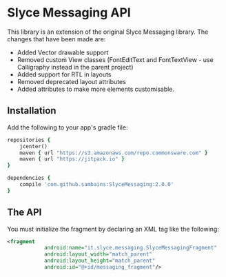 # Slyce Messaging API

This library is an extension of the original Slyce Messaging library. The changes that have been made are:

 * Added Vector drawable support
 * Removed custom View classes (FontEditText and FontTextView - use Calligraphy instead in the parent project)
 * Added support for RTL in layouts
 * Removed deprecated layout attributes
 * Added attributes to make more elements customisable.

## Installation

Add the following to your app's gradle file:

```ruby
repositories {
    jcenter()
    maven { url "https://s3.amazonaws.com/repo.commonsware.com" }
    maven { url "https://jitpack.io" }
}

dependencies {
    compile 'com.github.sambains:SlyceMessaging:2.0.0'
}
```

## The API

You must initialize the fragment by declaring an XML tag like the following:

```xml
<fragment
            android:name="it.slyce.messaging.SlyceMessagingFragment"
            android:layout_width="match_parent"
            android:layout_height="match_parent"
            android:id="@+id/messaging_fragment"/>
```
